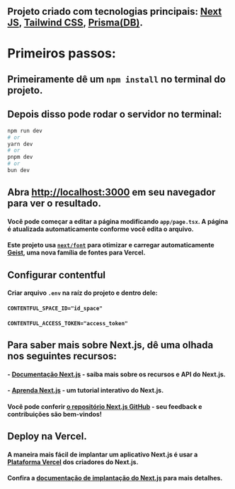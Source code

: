 ## Projeto criado com tecnologias principais: [Next JS](https://nextjs.org), [Tailwind CSS](https://tailwindcss.com/), [Prisma(DB)](https://www.prisma.io/).

# Primeiros passos:

## Primeiramente dê um `npm install` no terminal do projeto.

## Depois disso pode rodar o servidor no terminal:

```bash
npm run dev
# or
yarn dev
# or
pnpm dev
# or
bun dev
```

## Abra [http://localhost:3000](http://localhost:3000) em seu navegador para ver o resultado.

#### Você pode começar a editar a página modificando `app/page.tsx`. A página é atualizada automaticamente conforme você edita o arquivo.

#### Este projeto usa [`next/font`](https://nextjs.org/docs/app/building-your-application/optimizing/fonts) para otimizar e carregar automaticamente [Geist](https://vercel.com/font), uma nova família de fontes para Vercel.

## Configurar contentful

#### Criar arquivo `.env` na raíz do projeto e dentro dele:

#### `CONTENTFUL_SPACE_ID="id_space"`

#### `CONTENTFUL_ACCESS_TOKEN="access_token"`

## Para saber mais sobre Next.js, dê uma olhada nos seguintes recursos:

#### - [Documentação Next.js](https://nextjs.org/docs) - saiba mais sobre os recursos e API do Next.js.

#### - [Aprenda Next.js](https://nextjs.org/learn) - um tutorial interativo do Next.js.

#### Você pode conferir [o repositório Next.js GitHub](https://github.com/vercel/next.js) - seu feedback e contribuições são bem-vindos!

## Deploy na Vercel.

#### A maneira mais fácil de implantar um aplicativo Next.js é usar a [Plataforma Vercel](https://vercel.com/new?utm_medium=default-template&filter=next.js&utm_source=create-next-app&utm_campaign=create-next-app-readme) dos criadores do Next.js.

#### Confira a [documentação de implantação do Next.js](https://nextjs.org/docs/app/building-your-application/deploying) para mais detalhes.
